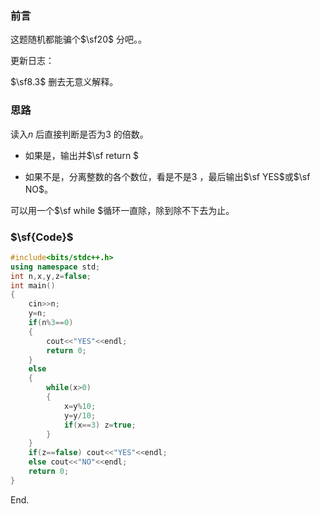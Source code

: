 ### 前言

这题随机都能骗个$\sf20$ 分吧。。

更新日志：

$\sf8.3$ 删去无意义解释。


### 思路

读入$n$ 后直接判断是否为$3$ 的倍数。

- 如果是，输出并$\sf return $

- 如果不是，分离整数的各个数位，看是不是$3$ ，最后输出$\sf YES$或$\sf NO$。


可以用一个$\sf while $循环一直除，除到除不下去为止。


### $\sf{Code}$

```cpp
#include<bits/stdc++.h>
using namespace std;
int n,x,y,z=false;
int main()
{
	cin>>n;
	y=n;
	if(n%3==0)
	{
		cout<<"YES"<<endl;
		return 0;
	}
	else
	{
		while(x>0)
		{
			x=y%10;
			y=y/10;
			if(x==3) z=true;
		}
	}
	if(z==false) cout<<"YES"<<endl;
	else cout<<"NO"<<endl;
	return 0;
}
```

End.